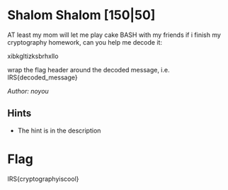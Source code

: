 # Shalom Shalom [150|50]
AT least my mom will let me play cake BASH with my friends if i finish my cryptography homework, can you help me decode it:

xibkgltizksbrhxllo

wrap the flag header around the decoded message, i.e. IRS{decoded_message}

_Author: noyou_

## Hints
 * The hint is in the description

 # Flag
 IRS{cryptographyiscool}
